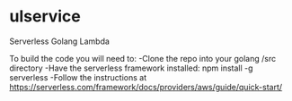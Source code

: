 # ulservice
Serverless Golang Lambda 

To build the code you will need to:
-Clone the repo into your golang /src directory
-Have the serverless framework installed: npm install -g serverless
-Follow the instructions at https://serverless.com/framework/docs/providers/aws/guide/quick-start/





